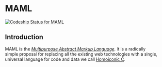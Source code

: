 # MAML

[ ![Codeship Status for MAML](https://app.codeship.com/projects/aaeb71c0-b7d8-0134-5ab7-22c228ba91d5/status?branch=master)](https://app.codeship.com/projects/194564)

## Introduction

MAML is the [*Multipurpose Abstract Markup Language*](https://theswanfactory.com/2016/11/08/introducing-maml-a-draft-proposal-for-html6/).  It is a radically simple proposal for replacing all the existing web technologies with a single, universal language for code and data we call [Homoiconic C](https://theswanfactory.com/2016/12/20/homoiconic-c-a-universal-language-for-code-and-data/).
